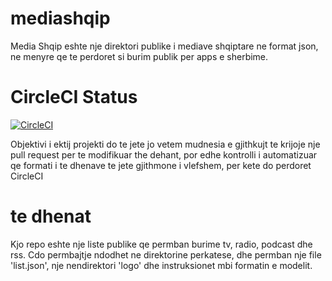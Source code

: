 # mediashqip
Media Shqip eshte nje direktori publike i mediave shqiptare ne format json, ne menyre qe te perdoret si burim publik per apps e sherbime.



# CircleCI Status
[![CircleCI](https://circleci.com/gh/eltonkola/mediashqip.svg?style=svg)](https://circleci.com/gh/eltonkola/mediashqip)

Objektivi i ektij projekti do te jete jo vetem mudnesia e gjithkujt te krijoje nje pull request per te modifikuar the dehant, por edhe kontrolli i automatizuar qe formati i te dhenave te jete gjithmone i vlefshem, per kete do perdoret CircleCI

# te dhenat
Kjo repo eshte nje liste publike qe permban burime tv, radio, podcast dhe rss. Cdo permbajtje ndodhet ne direktorine perkatese, dhe permban nje file 'list.json', nje nendirektori 'logo' dhe instruksionet mbi formatin e modelit. 
